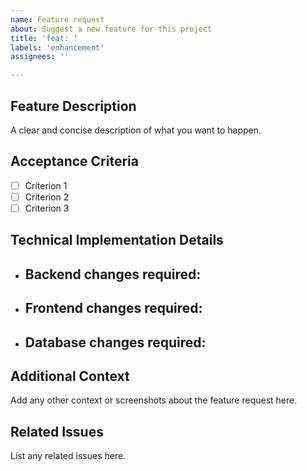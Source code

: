 ```yaml
---
name: Feature request
about: Suggest a new feature for this project
title: 'feat: '
labels: 'enhancement'
assignees: ''

---
```


## Feature Description
A clear and concise description of what you want to happen.

## Acceptance Criteria
- [ ] Criterion 1
- [ ] Criterion 2
- [ ] Criterion 3

## Technical Implementation Details
- Backend changes required:
  - 
- Frontend changes required:
  - 
- Database changes required:
  - 

## Additional Context
Add any other context or screenshots about the feature request here.

## Related Issues
List any related issues here.